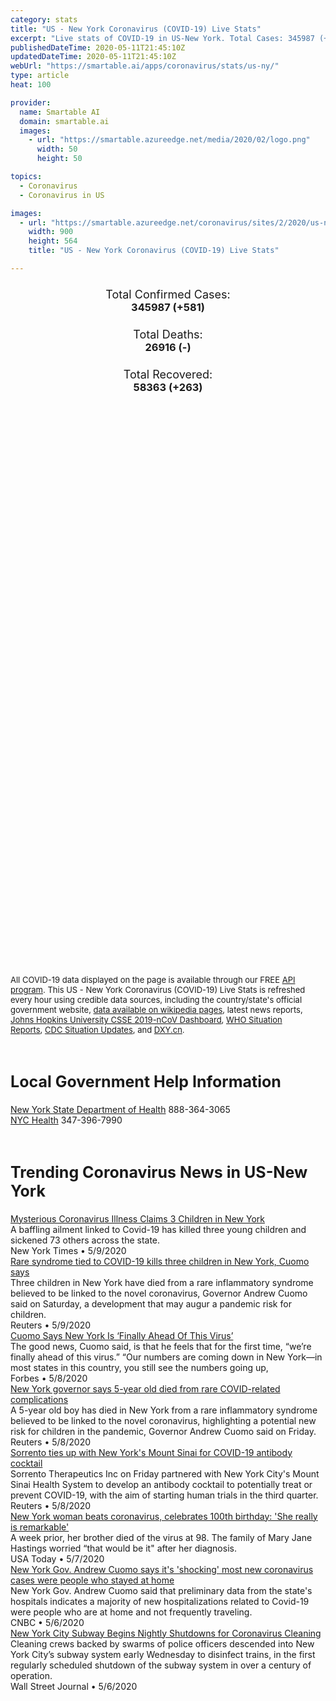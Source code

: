 ```yaml
---
category: stats
title: "US - New York Coronavirus (COVID-19) Live Stats"
excerpt: "Live stats of COVID-19 in US-New York. Total Cases: 345987 (+581), Deaths: 26916 (-), Recoveries: 58363(+263)."
publishedDateTime: 2020-05-11T21:45:10Z
updatedDateTime: 2020-05-11T21:45:10Z
webUrl: "https://smartable.ai/apps/coronavirus/stats/us-ny/"
type: article
heat: 100

provider:
  name: Smartable AI
  domain: smartable.ai
  images:
    - url: "https://smartable.azureedge.net/media/2020/02/logo.png"
      width: 50
      height: 50

topics:
  - Coronavirus
  - Coronavirus in US

images:
  - url: "https://smartable.azureedge.net/coronavirus/sites/2/2020/us-ny.jpg"
    width: 900
    height: 564
    title: "US - New York Coronavirus (COVID-19) Live Stats"

---
```

<div class="total-stats" style="text-align: center;">
    <h3>
	    <div style="font-size: 18px; font-weight: 400;">Total Confirmed Cases:</div>
	    345987 (<span class='red'>+581</span>)
    </h3>
    <h3>
	    <div style="font-size: 18px; font-weight: 400;">Total Deaths:</div>
	    26916 (-)
    </h3>
    <h3>
	    <div style="font-size: 18px; font-weight: 400;">Total Recovered:</div>
	    58363 (<span class='green'>+263</span>)
    </h3>
</div>

<script type="text/javascript" src="https://www.gstatic.com/charts/loader.js"></script>

<div id="time_series_chart" style="width: 100%; height: 400px;"></div>
<script type="text/javascript">
  google.charts.load('current', {'packages':['corechart']});
  google.charts.setOnLoadCallback(drawChart);
  function drawChart() {
    var data = google.visualization.arrayToDataTable([
      ['Date', 'Total Cases', 'Total Deaths', 'Total Recovered'],
      ['1/22/2020', 0, 0, 0],['1/23/2020', 0, 0, 0],['1/24/2020', 0, 0, 0],['1/25/2020', 0, 0, 0],['1/26/2020', 0, 0, 0],['1/27/2020', 0, 0, 0],['1/28/2020', 0, 0, 0],['1/29/2020', 0, 0, 0],['1/30/2020', 0, 0, 0],['1/31/2020', 0, 0, 0],['2/1/2020', 0, 0, 0],['2/2/2020', 0, 0, 0],['2/3/2020', 0, 0, 0],['2/4/2020', 0, 0, 0],['2/5/2020', 0, 0, 0],['2/6/2020', 0, 0, 0],['2/7/2020', 0, 0, 0],['2/8/2020', 0, 0, 0],['2/9/2020', 0, 0, 0],['2/10/2020', 0, 0, 0],['2/11/2020', 0, 0, 0],['2/12/2020', 0, 0, 0],['2/13/2020', 0, 0, 0],['2/14/2020', 0, 0, 0],['2/15/2020', 0, 0, 0],['2/16/2020', 0, 0, 0],['2/17/2020', 0, 0, 0],['2/18/2020', 0, 0, 0],['2/19/2020', 0, 0, 0],['2/20/2020', 0, 0, 0],['2/21/2020', 0, 0, 0],['2/22/2020', 0, 0, 0],['2/23/2020', 0, 0, 0],['2/24/2020', 0, 0, 0],['2/25/2020', 0, 0, 0],['2/26/2020', 0, 0, 0],['2/27/2020', 0, 0, 0],['2/28/2020', 0, 0, 0],['2/29/2020', 0, 0, 0],['3/1/2020', 0, 0, 0],['3/2/2020', 1, 0, 0],['3/3/2020', 2, 0, 0],['3/4/2020', 11, 0, 0],['3/5/2020', 23, 0, 0],['3/6/2020', 31, 0, 0],['3/7/2020', 76, 0, 0],['3/8/2020', 106, 0, 0],['3/9/2020', 142, 0, 0],['3/10/2020', 150, 0, 0],['3/11/2020', 218, 0, 0],['3/12/2020', 326, 0, 0],['3/13/2020', 439, 0, 0],['3/14/2020', 613, 2, 0],['3/15/2020', 746, 6, 0],['3/16/2020', 974, 10, 0],['3/17/2020', 1708, 16, 0],['3/18/2020', 3086, 17, 1],['3/19/2020', 5712, 38, 1],['3/20/2020', 8515, 56, 1],['3/21/2020', 12322, 76, 1],['3/22/2020', 16916, 153, 1],['3/23/2020', 23230, 183, 1],['3/24/2020', 26376, 271, 1],['3/25/2020', 33033, 366, 1],['3/26/2020', 39140, 461, 1],['3/27/2020', 46094, 605, 1],['3/28/2020', 53520, 834, 1],['3/29/2020', 59746, 966, 1],['3/30/2020', 67384, 1342, 1],['3/31/2020', 76049, 1714, 1],['4/1/2020', 84046, 2220, 6409],['4/2/2020', 92743, 2468, 6440],['4/3/2020', 103060, 2935, 6555],['4/4/2020', 114174, 3565, 11163],['4/5/2020', 123160, 4159, 12924],['4/6/2020', 131830, 4758, 14183],['4/7/2020', 140386, 5489, 15592],['4/8/2020', 151079, 6269, 15927],['4/9/2020', 161807, 7067, 16234],['4/10/2020', 174489, 7887, 16517],['4/11/2020', 181825, 8650, 16957],['4/12/2020', 190288, 9385, 25582],['4/13/2020', 196146, 10058, 26068],['4/14/2020', 203377, 10842, 26611],['4/15/2020', 214698, 11620, 27188],['4/16/2020', 223691, 12248, 27712],['4/17/2020', 235395, 17131, 27850],['4/18/2020', 242570, 17627, 28431],['4/19/2020', 248417, 18298, 28822],['4/20/2020', 253311, 18822, 29311],['4/21/2020', 258589, 19470, 29506],['4/22/2020', 263744, 20248, 29511],['4/23/2020', 271162, 20982, 30817],['4/24/2020', 277165, 21454, 30817],['4/25/2020', 288313, 22109, 31218],['4/26/2020', 293991, 22371, 31218],['4/27/2020', 298004, 22764, 45557],['4/28/2020', 301450, 23144, 46963],['4/29/2020', 306158, 23577, 48173],['4/30/2020', 310839, 23780, 49405],['5/1/2020', 315015, 24072, 49986],['5/2/2020', 319213, 24368, 50567],['5/3/2020', 323883, 24824, 52791],['5/4/2020', 327374, 25105, 53345],['5/5/2020', 330139, 25241, 53731],['5/6/2020', 333491, 25956, 54597],['5/7/2020', 337421, 26365, 55547],['5/8/2020', 340705, 26585, 56412],['5/9/2020', 343409, 26848, 56566],['5/10/2020', 345406, 26916, 58100],['5/11/2020', 345987, 26916, 58363],
    ]);
    var options = {
      curveType: 'none',
      chartArea: {'width': '80%', 'height': '80%'},
      legend: { position: 'top' },
      lineWidth: 5,
      colors: ['#f60109', '#444444', '#81B71F']
    };
    var chart = new google.visualization.LineChart(document.getElementById('time_series_chart'));
    chart.draw(data, options);
  }
</script>

<div id="geo_chart" style="width: 100%; height: 500px;"></div>
<script type="text/javascript">
  google.charts.load('current', {
    'packages':['geochart'],
    'mapsApiKey': 'AIzaSyDk1HhVhLaveyKrUhhHZ5YwzIpEcbdal6U'
  });
  google.charts.setOnLoadCallback(drawRegionsMap);
  function drawRegionsMap() {
    var data = google.visualization.arrayToDataTable([
      ['LATITUDE', 'LONGITUDE', 'DESCRIPTION', 'Total Cases', 'Total Deaths'],
      [42.65258, -73.756233, "Albany", 1432, 74],[42.3193, -77.7386, "Allegany", 36, 2],[42.1716, -75.8586, "Broome", 373, 27],[42.0368, -78.3373, "Cattaraugus", 60, 2],[42.7511, -76.6994, "Cayuga", 58, 2],[42.0747, -79.485, "Chautauqua", 41, 4],[42.0127, -76.7298, "Chemung", 131, 3],[42.624, -75.3353, "Chenango", 109, 3],[44.6951, -73.4563, "Clinton", 76, 4],[42.4134, -73.6778, "Columbia", 312, 25],[42.6004, -76.1784, "Cortland", 32, 1],[42.4459, -74.9088, "Delaware", 65, 4],[41.6191, -73.7944, "Dutchess", 3359, 103],[43.0085, -78.6308, "Erie", 4453, 359],[43.8345, -73.7647, "Essex", 40, 0],[44.2326, -74.4621, "Franklin", 17, 0],[43.1028, -74.2661, "Fulton", 107, 9],[42.978, -77.9899, "Genesee", 172, 3],[42.1773, -74.0229, "Greene", 206, 10],[43.5944, -74.3822, "Hamilton", 5, 1],[43.1859, -75.0151, "Herkimer", 79, 3],[43.7351, -76.1344, "Jefferson", 68, 0],[42.5838, -77.7915, "Livingston", 102, 6],[42.7401, -75.5436, "Madison", 251, 7],[41.3046, 74.1827, "Monroe", 1822, 147],[42.942, -74.1907, "Montgomery", 67, 4],[40.6546, -73.5594, "Nassau", 38217, 1963],[40.7128, -74.006, "New York", 184417, 19818],[43.1451, -78.8777, "Niagara", 643, 46],[43.0479, -75.2811, "Oneida", 660, 25],[43.0409, -76.1438, "Onondaga", 1265, 69],[42.8095, -77.2582, "Ontario", 106, 9],[41.3782, -74.6909, "Orange", 9558, 367],[43.3213, -78.3891, "Orleans", 126, 20],[43.3194, -76.5778, "Oswego", 75, 3],[42.7978, -74.7506, "Otsego", 67, 4],[41.4228, -73.6069, "Putnam", 1089, 56],[42.5332, -73.7493, "Rensselaer", 409, 23],[41.1489, -73.983, "Rockland", 12451, 562],[43.0324, -73.936, "Saratoga", 402, 13],[42.8614, -73.9206, "Schenectady", 571, 28],[42.7068, -74.3473, "Schoharie", 46, 1],[42.335, -76.7881, "Schuyler", 8, 0],[44.7481, -74.997, "St. Lawrence", 187, 2],[42.1634, -77.0925, "Steuben", 227, 39],[40.9849, -72.6151, "Suffolk", 36702, 1617],[41.7962, -74.7429, "Sullivan", 1093, 25],[42.2149, -76.496, "Tioga", 105, 14],[42.4113, -76.4883, "Tompkins", 132, 0],[41.8586, -74.3118, "Ulster", 1450, 54],[43.5614, -73.6588, "Warren", 207, 21],[43.4082, -73.2617, "Washington", 206, 12],[43.2371, -77.0628, "Wayne", 80, 2],[41.122, -73.7949, "Westchester", 31294, 1305],[42.6312, -78.0525, "Wyoming", 77, 5],[43.8947, -75.3914, "Lewis", 11, 5],[42.6135, -76.8225, "Seneca", 49, 2],[42.6123, -77.0916, "Yates", 21, 3],
    ]);
    var options = {
      backgroundColor: {fill:'transparent',stroke:'#FFF' ,strokeWidth:0 }, 
      displayMode: 'markers',
      region: 'US-NY', 
      resolution: 'metros',
      colorAxis: {colors: ['#F27D81', '#f60109']},
      sizeAxis: {minSize:3,  maxSize:12},
    };
    var chart = new google.visualization.GeoChart(document.getElementById('geo_chart'));
    chart.draw(data, options);
  };
</script>

<div id="geo_table"></div>
<script type="text/javascript">
  google.charts.load('current', {'packages':['table']});
  google.charts.setOnLoadCallback(drawTable);
  function drawTable() {
    var data = new google.visualization.DataTable();
    data.addColumn('string', 'Location');
    data.addColumn('number', 'Total Cases');
    data.addColumn('number', 'New Cases');
    data.addColumn('number', 'Active Cases');
    data.addColumn('number', 'Total Deaths');
    data.addColumn('number', 'New Deaths');
    data.addColumn('number', 'Total Recovered');
    data.addRows([
      [{v:"Albany", f:"Albany"}, 1432, 0, 1358, 74, 0, 0],[{v:"Allegany", f:"Allegany"}, 36, 0, 7, 2, 0, 27],[{v:"Broome", f:"Broome"}, 373, 0, 260, 27, 0, 86],[{v:"Cattaraugus", f:"Cattaraugus"}, 60, 0, 58, 2, 0, 0],[{v:"Cayuga", f:"Cayuga"}, 58, 0, 14, 2, 0, 42],[{v:"Chautauqua", f:"Chautauqua"}, 41, 0, 13, 4, 0, 24],[{v:"Chemung", f:"Chemung"}, 131, 0, 118, 3, 0, 10],[{v:"Chenango", f:"Chenango"}, 109, 0, 106, 3, 0, 0],[{v:"Clinton", f:"Clinton"}, 76, 0, 28, 4, 0, 44],[{v:"Columbia", f:"Columbia"}, 312, 0, 221, 25, 0, 66],[{v:"Cortland", f:"Cortland"}, 32, 0, 3, 1, 0, 28],[{v:"Delaware", f:"Delaware"}, 65, 0, 29, 4, 0, 32],[{v:"Dutchess", f:"Dutchess"}, 3359, 0, 2883, 103, 0, 373],[{v:"Erie", f:"Erie"}, 4453, 0, 3615, 359, 0, 479],[{v:"Essex", f:"Essex"}, 40, 1, 32, 0, 0, 8],[{v:"Franklin", f:"Franklin"}, 17, 0, 13, 0, 0, 4],[{v:"Fulton", f:"Fulton"}, 107, 0, 98, 9, 0, 0],[{v:"Genesee", f:"Genesee"}, 172, 0, 105, 3, 0, 64],[{v:"Greene", f:"Greene"}, 206, 0, 136, 10, 0, 60],[{v:"Hamilton", f:"Hamilton"}, 5, 0, 4, 1, 0, 0],[{v:"Herkimer", f:"Herkimer"}, 79, 0, 76, 3, 0, 0],[{v:"Jefferson", f:"Jefferson"}, 68, 0, 59, 0, 0, 9],[{v:"Livingston", f:"Livingston"}, 102, 0, 67, 6, 0, 29],[{v:"Madison", f:"Madison"}, 251, 0, 138, 7, 0, 106],[{v:"Monroe", f:"Monroe"}, 1822, 1, 1150, 147, 0, 525],[{v:"Montgomery", f:"Montgomery"}, 67, 0, 38, 4, 0, 25],[{v:"Nassau", f:"Nassau"}, 38217, 0, 34101, 1963, 0, 2153],[{v:"New York", f:"New York"}, 184417, 0, 164599, 19818, 0, 0],[{v:"Niagara", f:"Niagara"}, 643, 0, 443, 46, 0, 154],[{v:"Oneida", f:"Oneida"}, 660, 0, 522, 25, 0, 113],[{v:"Onondaga", f:"Onondaga"}, 1265, 0, 774, 69, 0, 422],[{v:"Ontario", f:"Ontario"}, 106, 0, 50, 9, 0, 47],[{v:"Orange", f:"Orange"}, 9558, 15, 9191, 367, 0, 0],[{v:"Orleans", f:"Orleans"}, 126, 0, 84, 20, 0, 22],[{v:"Oswego", f:"Oswego"}, 75, 0, 26, 3, 0, 46],[{v:"Otsego", f:"Otsego"}, 67, 0, 32, 4, 0, 31],[{v:"Putnam", f:"Putnam"}, 1089, 0, 1033, 56, 0, 0],[{v:"Rensselaer", f:"Rensselaer"}, 409, 0, 281, 23, 0, 105],[{v:"Rockland", f:"Rockland"}, 12451, 0, 11889, 562, 0, 0],[{v:"Saratoga", f:"Saratoga"}, 402, 0, 268, 13, 0, 121],[{v:"Schenectady", f:"Schenectady"}, 571, 0, 345, 28, 0, 198],[{v:"Schoharie", f:"Schoharie"}, 46, 0, 45, 1, 0, 0],[{v:"Schuyler", f:"Schuyler"}, 8, 0, 2, 0, 0, 6],[{v:"St. Lawrence", f:"St. Lawrence"}, 187, 0, 185, 2, 0, 0],[{v:"Steuben", f:"Steuben"}, 227, 0, 84, 39, 0, 104],[{v:"Suffolk", f:"Suffolk"}, 36702, 0, 32973, 1617, 0, 2112],[{v:"Sullivan", f:"Sullivan"}, 1093, 0, 722, 25, 0, 346],[{v:"Tioga", f:"Tioga"}, 105, 0, 71, 14, 0, 20],[{v:"Tompkins", f:"Tompkins"}, 132, 0, 38, 0, 0, 94],[{v:"Ulster", f:"Ulster"}, 1450, 0, 1235, 54, 0, 161],[{v:"Warren", f:"Warren"}, 207, 0, 186, 21, 0, 0],[{v:"Washington", f:"Washington"}, 206, 0, 155, 12, 0, 39],[{v:"Wayne", f:"Wayne"}, 80, 0, 43, 2, 0, 35],[{v:"Westchester", f:"Westchester"}, 31294, 0, 20618, 1305, 0, 9371],[{v:"Wyoming", f:"Wyoming"}, 77, 0, 41, 5, 0, 31],[{v:"Lewis", f:"Lewis"}, 11, 0, 1, 5, 0, 5],[{v:"Seneca", f:"Seneca"}, 49, 0, 47, 2, 0, 0],[{v:"Yates", f:"Yates"}, 21, 0, 16, 3, 0, 2],
    ]);
    data.setProperty(0, 0, 'style', 'min-width:100px');
    var table = new google.visualization.Table(document.getElementById('geo_table'));
    table.draw(data, {allowHtml: true, sortColumn: 2, sortAscending: false, width: '660px', height: '100%'});
  }
</script>

<span style="font-size: 13px">All COVID-19 data displayed on the page is available through our FREE <a href="https://developer.smartable.ai">API program</a>. This US - New York Coronavirus (COVID-19) Live Stats is refreshed every hour using credible data sources, including the country/state's official government website, <a href="https://en.wikipedia.org/wiki/2019%E2%80%9320_coronavirus_pandemic" target="_blank">data available on wikipedia pages</a>, latest news reports, <a href="https://systems.jhu.edu/research/public-health/ncov/" target="_blank">Johns Hopkins University CSSE 2019-nCoV Dashboard</a>, <a href="https://www.who.int/emergencies/diseases/novel-coronavirus-2019/situation-reports" target="_blank">WHO Situation Reports</a>, <a href="https://www.cdc.gov/coronavirus/2019-ncov/index.html" target="_blank">CDC Situation Updates</a>, and <a href="https://ncov.dxy.cn/ncovh5/view/pneumonia" target="_blank">DXY.cn</a>.</span>

<h2 id="news" class="center" style="margin-top: 60px; font-size: 25px;">Local Government Help Information</h2>
<div class="info center">
<a href="https://www.health.ny.gov/" target="_blank" rel="noopener noreferrer">New York State Department of Health</a> 888-364-3065<br /><a href="https://www1.nyc.gov/site/doh/health/health-topics/coronavirus.page" target="_blank" rel="noopener noreferrer">NYC Health</a> 347-396-7990
</div>
<h2 id="news" class="center" style="margin-top: 60px; font-size: 25px;">Trending Coronavirus News in US-New York</h2>
<div class="row">
<div class="col-md-6 col-sm-12">
  <div class="content-card">
	<a href="https://www.nytimes.com/2020/05/09/health/mysterious-coronavirus-illness-claims-3-children-in-new-york.html"><div class="card-image" style="background-image: url(https://static01.nyt.com/images/2020/05/09/us/politics/09virus-kids/merlin_171615855_3fcf73e0-bb43-4f50-85ee-4542d445b500-facebookJumbo.jpg)"></div></a>
	<div class="content">
		<div class="card-title"><a href="https://www.nytimes.com/2020/05/09/health/mysterious-coronavirus-illness-claims-3-children-in-new-york.html">Mysterious Coronavirus Illness Claims 3 Children in New York</a></div>
		<div class="card-excerpt">A baffling ailment linked to Covid-19 has killed three young children and sickened 73 others across the state.</div>
		<div class="card-meta">
			<span class="card-provider">New York Times</span> • <span class="card-date">5/9/2020</span>
		</div>
	</div>
  </div>
</div>
<div class="col-md-6 col-sm-12">
  <div class="content-card">
	<a href="https://www.reuters.com/article/us-health-coronavirus-usa-ny-idUSKBN22L0OF"><div class="card-image" style="background-image: url(https://s4.reutersmedia.net/resources/r/?m=02&d=20200509&t=2&i=1518049053&w=&fh=545px&fw=&ll=&pl=&sq=&r=LYNXMPEG480M9)"></div></a>
	<div class="content">
		<div class="card-title"><a href="https://www.reuters.com/article/us-health-coronavirus-usa-ny-idUSKBN22L0OF">Rare syndrome tied to COVID-19 kills three children in New York, Cuomo says</a></div>
		<div class="card-excerpt">Three children in New York have died from a rare inflammatory syndrome believed to be linked to the novel coronavirus, Governor Andrew Cuomo said on Saturday, a development that may augur a pandemic risk for children.</div>
		<div class="card-meta">
			<span class="card-provider">Reuters</span> • <span class="card-date">5/9/2020</span>
		</div>
	</div>
  </div>
</div>
<div class="col-md-6 col-sm-12">
  <div class="content-card">
	<a href="https://www.forbes.com/sites/sergeiklebnikov/2020/05/08/cuomo-says-new-york-is-finally-ahead-of-this-virus/"><div class="card-image" style="background-image: url(https://thumbor.forbes.com/thumbor/fit-in/1200x0/filters%3Aformat%28jpg%29/https%3A%2F%2Fspecials-images.forbesimg.com%2Fimageserve%2F5eb58ade170c940006485cd8%2F0x0.jpg)"></div></a>
	<div class="content">
		<div class="card-title"><a href="https://www.forbes.com/sites/sergeiklebnikov/2020/05/08/cuomo-says-new-york-is-finally-ahead-of-this-virus/">Cuomo Says New York Is ‘Finally Ahead Of This Virus’</a></div>
		<div class="card-excerpt">The good news, Cuomo said, is that he feels that for the first time, “we’re finally ahead of this virus.” “Our numbers are coming down in New York—in most states in this country, you still see the numbers going up,</div>
		<div class="card-meta">
			<span class="card-provider">Forbes</span> • <span class="card-date">5/8/2020</span>
		</div>
	</div>
  </div>
</div>
<div class="col-md-6 col-sm-12">
  <div class="content-card">
	<a href="https://www.reuters.com/article/us-health-coronavirus-usa-new-york-idUSKBN22K2C0"><div class="card-image" style="background-image: url(https://s3.reutersmedia.net/resources/r/?m=02&d=20200508&t=2&i=1517982487&w=&fh=545px&fw=&ll=&pl=&sq=&r=LYNXMPEG471GQ)"></div></a>
	<div class="content">
		<div class="card-title"><a href="https://www.reuters.com/article/us-health-coronavirus-usa-new-york-idUSKBN22K2C0">New York governor says 5-year old died from rare COVID-related complications</a></div>
		<div class="card-excerpt">A 5-year old boy has died in New York from a rare inflammatory syndrome believed to be linked to the novel coronavirus, highlighting a potential new risk for children in the pandemic, Governor Andrew Cuomo said on Friday.</div>
		<div class="card-meta">
			<span class="card-provider">Reuters</span> • <span class="card-date">5/8/2020</span>
		</div>
	</div>
  </div>
</div>
<div class="col-md-6 col-sm-12">
  <div class="content-card">
	<a href="https://www.reuters.com/article/us-health-coronavirus-sorrento-thera-idUSKBN22K1QX"><div class="card-image" style="background-image: url(https://s2.reutersmedia.net/resources/r/?m=02&d=20200508&t=2&i=1517941902&w=&fh=545px&fw=&ll=&pl=&sq=&r=LYNXMPEG4713H)"></div></a>
	<div class="content">
		<div class="card-title"><a href="https://www.reuters.com/article/us-health-coronavirus-sorrento-thera-idUSKBN22K1QX">Sorrento ties up with New York's Mount Sinai for COVID-19 antibody cocktail</a></div>
		<div class="card-excerpt">Sorrento Therapeutics Inc on Friday partnered with New York City's Mount Sinai Health System to develop an antibody cocktail to potentially treat or prevent COVID-19, with the aim of starting human trials in the third quarter.</div>
		<div class="card-meta">
			<span class="card-provider">Reuters</span> • <span class="card-date">5/8/2020</span>
		</div>
	</div>
  </div>
</div>
<div class="col-md-6 col-sm-12">
  <div class="content-card">
	<a href="https://www.usatoday.com/story/news/nation/2020/05/07/new-york-woman-beats-coronavirus-celebrates-100th-birthday/3090164001/"><div class="card-image" style="background-image: url(https://www.gannett-cdn.com/presto/2020/05/07/PROC/818d0811-1f2d-418b-9eda-2ff3a3882058-MaryJaneHastings.jpg?auto=webp&crop=610,344,x0,y133&format=pjpg&width=1200)"></div></a>
	<div class="content">
		<div class="card-title"><a href="https://www.usatoday.com/story/news/nation/2020/05/07/new-york-woman-beats-coronavirus-celebrates-100th-birthday/3090164001/">New York woman beats coronavirus, celebrates 100th birthday: 'She really is remarkable'</a></div>
		<div class="card-excerpt">A week prior, her brother died of the virus at 98. The family of Mary Jane Hastings worried “that would be it" after her diagnosis.</div>
		<div class="card-meta">
			<span class="card-provider">USA Today</span> • <span class="card-date">5/7/2020</span>
		</div>
	</div>
  </div>
</div>
<div class="col-md-6 col-sm-12">
  <div class="content-card">
	<a href="https://www.cnbc.com/video/2020/05/06/new-york-gov-andrew-cuomo-says-its-shocking-most-new-coronavirus-cases-were-people-who-stayed-at-home.html"><div class="card-image" style="background-image: url(https://image.cnbcfm.com/api/v1/image/106515969-1588339507418gettyimages-1211432279.jpeg?v=1588339543)"></div></a>
	<div class="content">
		<div class="card-title"><a href="https://www.cnbc.com/video/2020/05/06/new-york-gov-andrew-cuomo-says-its-shocking-most-new-coronavirus-cases-were-people-who-stayed-at-home.html">New York Gov. Andrew Cuomo says it's 'shocking' most new coronavirus cases were people who stayed at home</a></div>
		<div class="card-excerpt">New York Gov. Andrew Cuomo said that preliminary data from the state's hospitals indicates a majority of new hospitalizations related to Covid-19 were people who are at home and not frequently traveling.</div>
		<div class="card-meta">
			<span class="card-provider">CNBC</span> • <span class="card-date">5/6/2020</span>
		</div>
	</div>
  </div>
</div>
<div class="col-md-6 col-sm-12">
  <div class="content-card">
	<a href="https://www.wsj.com/articles/new-york-city-subway-begins-nightly-shutdowns-for-coronavirus-cleaning-11588767945"><div class="card-image" style="background-image: url(https://images.wsj.net/im-184067/social)"></div></a>
	<div class="content">
		<div class="card-title"><a href="https://www.wsj.com/articles/new-york-city-subway-begins-nightly-shutdowns-for-coronavirus-cleaning-11588767945">New York City Subway Begins Nightly Shutdowns for Coronavirus Cleaning</a></div>
		<div class="card-excerpt">Cleaning crews backed by swarms of police officers descended into New York City’s subway system early Wednesday to disinfect trains, in the first regularly scheduled shutdown of the subway system in over a century of operation.</div>
		<div class="card-meta">
			<span class="card-provider">Wall Street Journal</span> • <span class="card-date">5/6/2020</span>
		</div>
	</div>
  </div>
</div>

</div>

